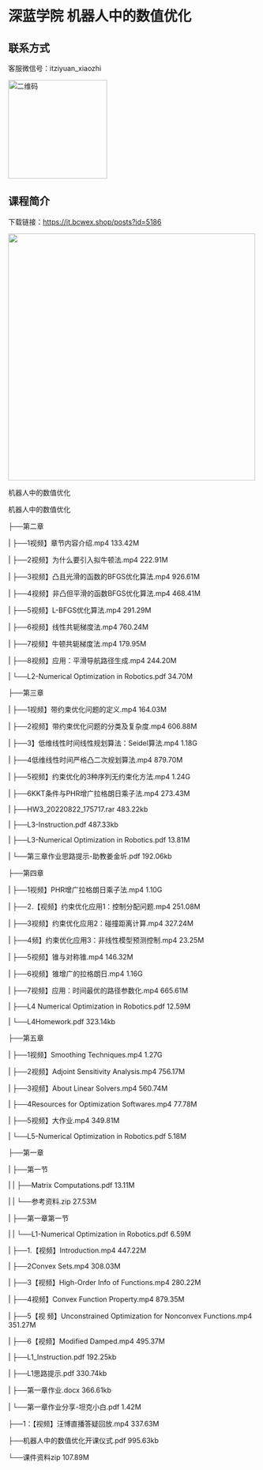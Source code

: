 # 深蓝学院 机器人中的数值优化

## 联系方式

客服微信号：itziyuan_xiaozhi

<img src="https://ziyuanyun.oss-cn-guangzhou.aliyuncs.com/common/20240614073449/666b82192834a.jpg" width="200" height="200" alt="二维码">

## 课程简介

下载链接：https://it.bcwex.shop/posts?id=5186

<img src="https://ziyuanyun.oss-cn-guangzhou.aliyuncs.com/yun/20241201160142/674c17e62d577.jpg" width="500" alt="">

  机器人中的数值优化



 机器人中的数值优化



 ├──第二章

 | ├──1视频】章节内容介绍.mp4 133.42M

 | ├──2视频】为什么要引入拟牛顿法.mp4 222.91M

 | ├──3视频】凸且光滑的函数的BFGS优化算法.mp4 926.61M

 | ├──4视频】非凸但平滑的函数BFGS优化算法.mp4 468.41M

 | ├──5视频】L-BFGS优化算法.mp4 291.29M

 | ├──6视频】线性共轭梯度法.mp4 760.24M

 | ├──7视频】牛顿共轭梯度法.mp4 179.95M

 | ├──8视频】应用：平滑导航路径生成.mp4 244.20M

 | └──L2-Numerical Optimization in Robotics.pdf 34.70M

 ├──第三章

 | ├──1视频】带约束优化问题的定义.mp4 164.03M

 | ├──2视频】带约束优化问题的分类及复杂度.mp4 606.88M

 | ├──3】低维线性时间线性规划算法：Seidel算法.mp4 1.18G

 | ├──4低维线性时间严格凸二次规划算法.mp4 879.70M

 | ├──5视频】约束优化的3种序列无约束化方法.mp4 1.24G

 | ├──6KKT条件与PHR增广拉格朗日乘子法.mp4 273.43M

 | ├──HW3_20220822_175717.rar 483.22kb

 | ├──L3-Instruction.pdf 487.33kb

 | ├──L3-Numerical Optimization in Robotics.pdf 13.81M

 | └──第三章作业思路提示-助教姜金圻.pdf 192.06kb

 ├──第四章

 | ├──1视频】PHR增广拉格朗日乘子法.mp4 1.10G

 | ├──2.【视频】约束优化应用1：控制分配问题.mp4 251.08M

 | ├──3视频】约束优化应用2：碰撞距离计算.mp4 327.24M

 | ├──4频】约束优化应用3：非线性模型预测控制.mp4 23.25M

 | ├──5视频】锥与对称锥.mp4 146.32M

 | ├──6视频】锥增广的拉格朗日.mp4 1.16G

 | ├──7视频】应用：时间最优的路径参数化.mp4 665.61M

 | ├──L4 Numerical Optimization in Robotics.pdf 12.59M

 | └──L4Homework.pdf 323.14kb

 ├──第五章

 | ├──1视频】Smoothing Techniques.mp4 1.27G

 | ├──2视频】Adjoint Sensitivity Analysis.mp4 756.17M

 | ├──3视频】About Linear Solvers.mp4 560.74M

 | ├──4Resources for Optimization Softwares.mp4 77.78M

 | ├──5视频】大作业.mp4 349.81M

 | └──L5-Numerical Optimization in Robotics.pdf 5.18M

 ├──第一章

 | ├──第一节

 | | ├──Matrix Computations.pdf 13.11M

 | | └──参考资料.zip 27.53M

 | ├──第一章第一节

 | | └──L1-Numerical Optimization in Robotics.pdf 6.59M

 | ├──1.【视频】Introduction.mp4 447.22M

 | ├──2Convex Sets.mp4 308.03M

 | ├──3【视频】High-Order Info of Functions.mp4 280.22M

 | ├──4视频】Convex Function Property.mp4 879.35M

 | ├──5【视 频】Unconstrained Optimization for Nonconvex Functions.mp4 351.27M

 | ├──6【视频】Modified Damped.mp4 495.37M

 | ├──L1_Instruction.pdf 192.25kb

 | ├──L1思路提示.pdf 330.74kb

 | ├──第一章作业.docx 366.61kb

 | └──第一章作业分享-坦克小白.pdf 1.42M

 ├──1：【视频】汪博直播答疑回放.mp4 337.63M

 ├──机器人中的数值优化开课仪式.pdf 995.63kb

 └──课件资料zip 107.89M

  